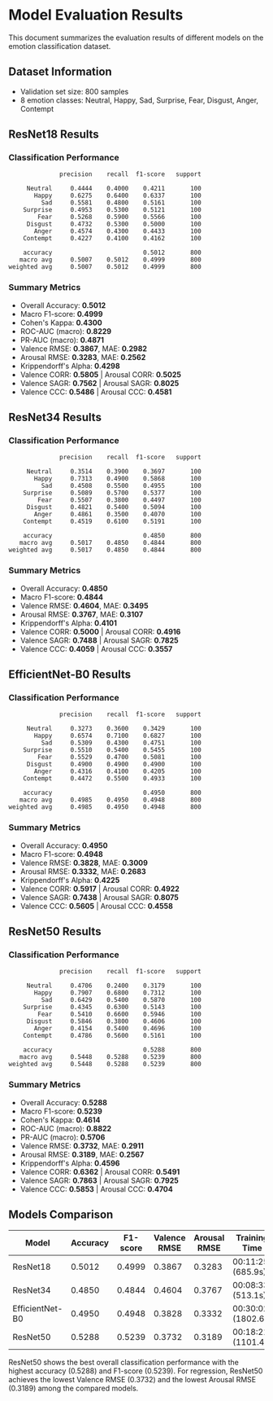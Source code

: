 # Model Evaluation Results

This document summarizes the evaluation results of different models on the emotion classification dataset.

## Dataset Information
- Validation set size: 800 samples
- 8 emotion classes: Neutral, Happy, Sad, Surprise, Fear, Disgust, Anger, Contempt

## ResNet18 Results

### Classification Performance

```
              precision    recall  f1-score   support

     Neutral     0.4444    0.4000    0.4211       100
       Happy     0.6275    0.6400    0.6337       100
         Sad     0.5581    0.4800    0.5161       100
    Surprise     0.4953    0.5300    0.5121       100
        Fear     0.5268    0.5900    0.5566       100
     Disgust     0.4732    0.5300    0.5000       100
       Anger     0.4574    0.4300    0.4433       100
    Contempt     0.4227    0.4100    0.4162       100

    accuracy                         0.5012       800
   macro avg     0.5007    0.5012    0.4999       800
weighted avg     0.5007    0.5012    0.4999       800
```

### Summary Metrics
- Overall Accuracy: **0.5012**
- Macro F1-score: **0.4999**
- Cohen's Kappa: **0.4300**
- ROC-AUC (macro): **0.8229**
- PR-AUC (macro): **0.4871**
- Valence RMSE: **0.3867**, MAE: **0.2982**
- Arousal RMSE: **0.3283**, MAE: **0.2562**
- Krippendorff's Alpha: **0.4298**
- Valence CORR: **0.5805** | Arousal CORR: **0.5025**
- Valence SAGR: **0.7562** | Arousal SAGR: **0.8025**
- Valence CCC: **0.5486** | Arousal CCC: **0.4581**

## ResNet34 Results

### Classification Performance

```
              precision    recall  f1-score   support

     Neutral     0.3514    0.3900    0.3697       100
       Happy     0.7313    0.4900    0.5868       100
         Sad     0.4508    0.5500    0.4955       100
    Surprise     0.5089    0.5700    0.5377       100
        Fear     0.5507    0.3800    0.4497       100
     Disgust     0.4821    0.5400    0.5094       100
       Anger     0.4861    0.3500    0.4070       100
    Contempt     0.4519    0.6100    0.5191       100

    accuracy                         0.4850       800
   macro avg     0.5017    0.4850    0.4844       800
weighted avg     0.5017    0.4850    0.4844       800
```

### Summary Metrics
- Overall Accuracy: **0.4850**
- Macro F1-score: **0.4844**
- Valence RMSE: **0.4604**, MAE: **0.3495**
- Arousal RMSE: **0.3767**, MAE: **0.3107**
- Krippendorff's Alpha: **0.4101**
- Valence CORR: **0.5000** | Arousal CORR: **0.4916**
- Valence SAGR: **0.7488** | Arousal SAGR: **0.7825**
- Valence CCC: **0.4059** | Arousal CCC: **0.3557**

## EfficientNet-B0 Results

### Classification Performance

```
              precision    recall  f1-score   support

     Neutral     0.3273    0.3600    0.3429       100
       Happy     0.6574    0.7100    0.6827       100
         Sad     0.5309    0.4300    0.4751       100
    Surprise     0.5510    0.5400    0.5455       100
        Fear     0.5529    0.4700    0.5081       100
     Disgust     0.4900    0.4900    0.4900       100
       Anger     0.4316    0.4100    0.4205       100
    Contempt     0.4472    0.5500    0.4933       100

    accuracy                         0.4950       800
   macro avg     0.4985    0.4950    0.4948       800
weighted avg     0.4985    0.4950    0.4948       800
```

### Summary Metrics
- Overall Accuracy: **0.4950**
- Macro F1-score: **0.4948**
- Valence RMSE: **0.3828**, MAE: **0.3009**
- Arousal RMSE: **0.3332**, MAE: **0.2683**
- Krippendorff's Alpha: **0.4225**
- Valence CORR: **0.5917** | Arousal CORR: **0.4922**
- Valence SAGR: **0.7438** | Arousal SAGR: **0.8075**
- Valence CCC: **0.5605** | Arousal CCC: **0.4558**

## ResNet50 Results

### Classification Performance

```
              precision    recall  f1-score   support

     Neutral     0.4706    0.2400    0.3179       100
       Happy     0.7907    0.6800    0.7312       100
         Sad     0.6429    0.5400    0.5870       100
    Surprise     0.4345    0.6300    0.5143       100
        Fear     0.5410    0.6600    0.5946       100
     Disgust     0.5846    0.3800    0.4606       100
       Anger     0.4154    0.5400    0.4696       100
    Contempt     0.4786    0.5600    0.5161       100

    accuracy                         0.5288       800
   macro avg     0.5448    0.5288    0.5239       800
weighted avg     0.5448    0.5288    0.5239       800
```

### Summary Metrics
- Overall Accuracy: **0.5288**
- Macro F1-score: **0.5239**
- Cohen's Kappa: **0.4614**
- ROC-AUC (macro): **0.8822**
- PR-AUC (macro): **0.5706**
- Valence RMSE: **0.3732**, MAE: **0.2911**
- Arousal RMSE: **0.3189**, MAE: **0.2567**
- Krippendorff's Alpha: **0.4596**
- Valence CORR: **0.6362** | Arousal CORR: **0.5491**
- Valence SAGR: **0.7863** | Arousal SAGR: **0.7925**
- Valence CCC: **0.5853** | Arousal CCC: **0.4704**

## Models Comparison

| Model | Accuracy | F1-score | Valence RMSE | Arousal RMSE | Training Time |
|-------|----------|----------|--------------|--------------|---------------|
| ResNet18 | 0.5012 | 0.4999 | 0.3867 | 0.3283 | 00:11:25 (685.9s) |
| ResNet34 | 0.4850 | 0.4844 | 0.4604 | 0.3767 | 00:08:33 (513.1s) |
| EfficientNet-B0 | 0.4950 | 0.4948 | 0.3828 | 0.3332 | 00:30:02 (1802.6s) |
| ResNet50 | 0.5288 | 0.5239 | 0.3732 | 0.3189 | 00:18:21 (1101.4s) |

ResNet50 shows the best overall classification performance with the highest accuracy (0.5288) and F1-score (0.5239). For regression, ResNet50 achieves the lowest Valence RMSE (0.3732) and the lowest Arousal RMSE (0.3189) among the compared models.